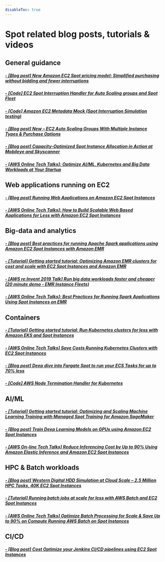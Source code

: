 ```yaml
---
disableToc: true
---
```


<div> 
    <h1> </i> Spot related blog posts, tutorials & videos</i></h1>
</div>

## General guidance 

##### [ - [Blog post] New Amazon EC2 Spot pricing model: Simplified purchasing without bidding and fewer interruptions](https://aws.amazon.com/blogs/compute/new-amazon-ec2-spot-pricing/)

##### [ - [Code] EC2 Spot Interruption Handler for Auto Scaling groups and Spot Fleet](https://github.com/awslabs/ec2-spot-labs/tree/master/ec2-spot-interruption-handler)

##### [ - [Code] Amazon EC2 Metadata Mock (Spot Interruption Simulation testing)](https://github.com/aws/amazon-ec2-metadata-mock)

##### [ - [Blog post] New – EC2 Auto Scaling Groups With Multiple Instance Types & Purchase Options](https://aws.amazon.com/blogs/aws/new-ec2-auto-scaling-groups-with-multiple-instance-types-purchase-options/)


##### [ - [Blog post] Capacity-Optimized Spot Instance Allocation in Action at Mobileye and Skyscanner](https://aws.amazon.com/blogs/aws/capacity-optimized-spot-instance-allocation-in-action-at-mobileye-and-skyscanner/)


##### [ - [AWS Online Tech Talks]: Optimize AI/ML, Kubernetes and Big Data Workloads at Your Startup](https://www.youtube.com/watch?v=2donGftFSIY)


## Web applications running on EC2

##### [ - [Blog post] Running Web Applications on Amazon EC2 Spot Instances](https://aws.amazon.com/blogs/compute/running-web-applications-on-amazon-ec2-spot-instances/)

##### [ - [AWS Online Tech Talks]: How to Build Scalable Web Based Applications for Less with Amazon EC2 Spot Instances](https://www.youtube.com/watch?v=9psCsCcbfFM)

## Big-data and analytics

##### [ - [Blog post] Best practices for running Apache Spark applications using Amazon EC2 Spot Instances with Amazon EMR](https://aws.amazon.com/blogs/big-data/best-practices-for-running-apache-spark-applications-using-amazon-ec2-spot-instances-with-amazon-emr/)

##### [ - [Tutorial] Getting started tutorial: Optimizing Amazon EMR clusters for cost and scale with EC2 Spot Instances and Amazon EMR](https://aws.amazon.com/getting-started/hands-on/optimize-amazon-emr-clusters-with-ec2-spot/)

##### [ - [AWS re:Invent 2019 Talk] Run big data workloads faster and cheaper (20 minute demo - EMR Instance Fleets)](https://www.youtube.com/watch?v=WbrGF56oeCY)

##### [ - [AWS Online Tech Talks]: Best Practices for Running Spark Applications Using Spot Instances on EMR](https://www.youtube.com/watch?v=u5dFozl1fW8)


## Containers

##### [ - [Tutorial] Getting started tutorial: Run Kubernetes clusters for less with Amazon EKS and Spot Instances](https://aws.amazon.com/getting-started/hands-on/amazon-eks-with-spot-instances/)


##### [ - [AWS Online Tech Talks] Save Costs Running Kubernetes Clusters with EC2 Spot Instances](https://www.youtube.com/watch?v=F60emoW3sfs)

##### [ - [Blog post] Deep dive into Fargate Spot to run your ECS Tasks for up to 70% less](https://aws.amazon.com/blogs/compute/deep-dive-into-fargate-spot-to-run-your-ecs-tasks-for-up-to-70-less/)

##### [ - [Code] AWS Node Termination Handler for Kubernetes](https://github.com/aws/aws-node-termination-handler)

## AI/ML

##### [ - [Tutorial] Getting started tutorial: Optimizing and Scaling Machine Learning Training with Managed Spot Training for Amazon SageMaker](https://aws.amazon.com/getting-started/hands-on/managed-spot-training-sagemaker/)

##### [ - [Blog post] Train Deep Learning Models on GPUs using Amazon EC2 Spot Instances](https://aws.amazon.com/blogs/machine-learning/train-deep-learning-models-on-gpus-using-amazon-ec2-spot-instances/)

##### [ - [AWS On-line Tech Talks] Reduce Inferencing Cost by Up to 90% Using Amazon Elastic Inference and Amazon EC2 Spot Instances](https://www.youtube.com/watch?v=9RkTLNtaMP4)

## HPC & Batch workloads

##### [ - [Blog post] Western Digital HDD Simulation at Cloud Scale – 2.5 Million HPC Tasks, 40K EC2 Spot Instances](https://aws.amazon.com/blogs/aws/western-digital-hdd-simulation-at-cloud-scale-2-5-million-hpc-tasks-40k-ec2-spot-instances/)

##### [ - [Tutorial] Running batch jobs at scale for less with AWS Batch and EC2 Spot Instances](https://aws.amazon.com/getting-started/hands-on/run-batch-jobs-at-scale-with-ec2-spot/ )

##### [ - [AWS Online Tech Talks] Optimize Batch Processing for Scale & Save Up to 90% on Compute Running AWS Batch on Spot Instances](https://www.youtube.com/watch?v=Wrg8XvU6qqI)

## CI/CD

##### [ - [Blog post] Cost Optimize your Jenkins CI/CD pipelines using EC2 Spot Instances](https://aws.amazon.com/blogs/compute/cost-optimize-your-jenkins-ci-cd-pipelines-using-ec2-spot-instances/)
